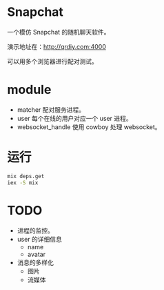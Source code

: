 # Snapchat

 一个模仿 Snapchat 的随机聊天软件。

 演示地址在：http://qrdiy.com:4000

 可以用多个浏览器进行配对测试。

# module

- matcher 配对服务进程。
- user 每个在线的用户对应一个 user 进程。
- websocket_handle 使用 cowboy 处理 websocket。

# 运行

```bash
mix deps.get
iex -S mix
```

# TODO
- 进程的监控。
- user 的详细信息
  - name
  - avatar
- 消息的多样化
  - 图片
  - 流媒体
